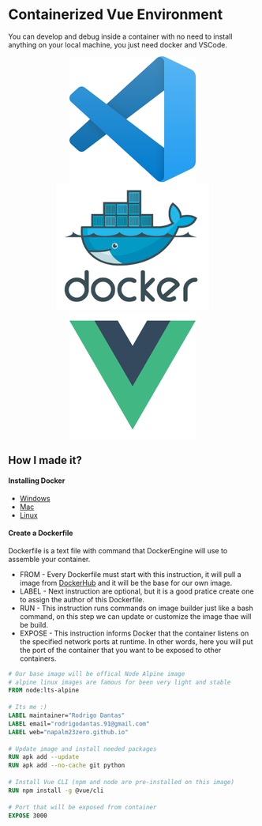 # Containerized Vue Environment

You can develop and debug inside a container with no need to install anything on your local machine, you just need docker and VSCode.

<div align="center">
  <img width="256" height="256" src="./docs/images/vscode-icon.png">
  <img  height="256" src="./docs/images/docker-icon.png">
  <img width="256" height="256" src="./docs/images/vue-icon.png">
</div>

## How I made it?

#### Installing Docker

- [Windows](https://docs.docker.com/docker-for-windows/install/)
- [Mac](https://docs.docker.com/docker-for-mac/install/)
- [Linux](https://docs.docker.com/install/linux/docker-ce/ubuntu/)

#### Create a Dockerfile

Dockerfile is a text file with command that DockerEngine will use to assemble your container.<br>
- FROM - Every Dockerfile must start with this instruction, it will pull a image from [DockerHub](https://hub.docker.com/) and it will be the base for our own image.
- LABEL - Next instruction are optional, but it is a good pratice create one to assign the author of this Dockerfile.
- RUN - This instruction runs commands on image builder just like a bash command, on this step we can update or customize the image thae will be build.
- EXPOSE - This instruction informs Docker that the container listens on the specified network ports at runtime. In other words, here you will put the port of the container that you want to be exposed to other containers.

```Dockerfile
# Our base image will be offical Node Alpine image
# alpine linux images are famous for been very light and stable
FROM node:lts-alpine

# Its me :)
LABEL maintainer="Rodrigo Dantas"
LABEL email="rodrigodantas.91@gmail.com"
LABEL web="napalm23zero.github.io"

# Update image and install needed packages
RUN apk add --update 
RUN apk add --no-cache git python 

# Install Vue CLI (npm and node are pre-installed on this image)
RUN npm install -g @vue/cli

# Port that will be exposed from container
EXPOSE 3000

```